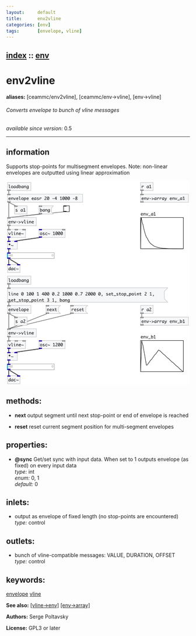 ```yaml
---
layout:     default
title:      env2vline
categories: [env]
tags:       [envelope, vline]
---
```

[index](index.html) :: [env](category_env.html)
---

# env2vline
**aliases:** [ceammc/env2vline], [ceammc/env-&gt;vline], [env-&gt;vline]


###### Converts envelope to bunch of vline messages

*available since version:* 0.5

---


## information
Supports stop-points for multisegment envelopes. Note: non-linear envelopes are outputted using linear approximation


[![example](../examples/img/env2vline.jpg)](../examples/pd/env2vline.pd)





## methods:

* **next**
output segment until next stop-point or end of envelope is reached<br>

* **reset**
reset current segment position for multi-segment envelopes<br>




## properties:

* **@sync** 
Get/set sync with input data. When set to 1 outputs envelope (as fixed) on every input
data<br>
_type:_ int<br>
_enum:_ 0, 1<br>
_default:_ 0<br>



## inlets:

* output as envelope of fixed length (no stop-points are encountered)<br>
_type:_ control



## outlets:

* bunch of vline-compatible messages: VALUE, DURATION, OFFSET<br>
_type:_ control



## keywords:

[envelope](keywords/envelope.html)
[vline](keywords/vline.html)



**See also:**
[\[vline-&gt;env\]](vline-%3Eenv.html)
[\[env-&gt;array\]](env-%3Earray.html)




**Authors:** Serge Poltavsky




**License:** GPL3 or later





